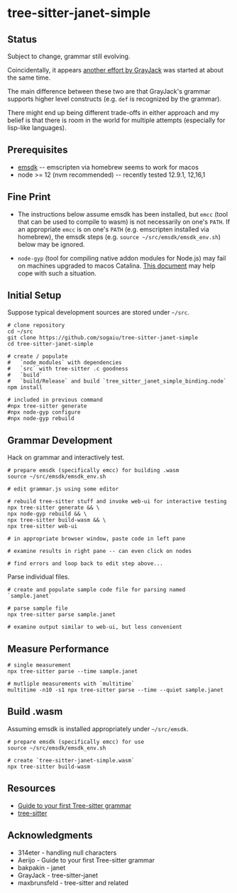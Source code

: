 # tree-sitter-janet-simple

## Status

Subject to change, grammar still evolving.

Coincidentally, it appears [another effort by GrayJack](https://github.com/GrayJack/tree-sitter-janet/) was started at about the same time.

The main difference between these two are that GrayJack's grammar supports higher level constructs (e.g. `def` is recognized by the grammar).

There might end up being different trade-offs in either approach and my belief is that there is room in the world for multiple attempts (especially for lisp-like languages).

## Prerequisites

* [emsdk](https://emscripten.org/docs/getting_started/downloads.html#installation-instructions) -- emscripten via homebrew seems to work for macos
* node >= 12 (nvm recommended) -- recently tested 12.9.1, 12,16,1

## Fine Print

* The instructions below assume emsdk has been installed, but `emcc` (tool that can be used to compile to wasm) is not necessarily on one's `PATH`.  If an appropriate `emcc` is on one's `PATH` (e.g. emscripten installed via homebrew), the emsdk steps (e.g. `source ~/src/emsdk/emsdk_env.sh`) below may be ignored.

* `node-gyp` (tool for compiling native addon modules for Node.js) may fail on machines upgraded to macos Catalina. [This document](https://github.com/nodejs/node-gyp/blob/master/macOS_Catalina.md) may help cope with such a situation.

## Initial Setup

Suppose typical development sources are stored under `~/src`.

```
# clone repository
cd ~/src
git clone https://github.com/sogaiu/tree-sitter-janet-simple
cd tree-sitter-janet-simple

# create / populate
#   `node_modules` with dependencies
#   `src` with tree-sitter .c goodness
#   `build`
#   `build/Release` and build `tree_sitter_janet_simple_binding.node`
npm install

# included in previous command
#npx tree-sitter generate
#npx node-gyp configure
#npx node-gyp rebuild
```

## Grammar Development

Hack on grammar and interactively test.

```
# prepare emsdk (specifically emcc) for building .wasm
source ~/src/emsdk/emsdk_env.sh

# edit grammar.js using some editor

# rebuild tree-sitter stuff and invoke web-ui for interactive testing
npx tree-sitter generate && \
npx node-gyp rebuild && \
npx tree-sitter build-wasm && \
npx tree-sitter web-ui

# in appropriate browser window, paste code in left pane

# examine results in right pane -- can even click on nodes

# find errors and loop back to edit step above...
```

Parse individual files.

```
# create and populate sample code file for parsing named `sample.janet`

# parse sample file
npx tree-sitter parse sample.janet

# examine output similar to web-ui, but less convenient
```

## Measure Performance

```
# single measurement
npx tree-sitter parse --time sample.janet

# mutliple measurements with `multitime`
multitime -n10 -s1 npx tree-sitter parse --time --quiet sample.janet
```

## Build .wasm

Assuming emsdk is installed appropriately under `~/src/emsdk`.

```
# prepare emsdk (specifically emcc) for use
source ~/src/emsdk/emsdk_env.sh

# create `tree-sitter-janet-simple.wasm`
npx tree-sitter build-wasm
```

## Resources

* [Guide to your first Tree-sitter grammar](https://gist.github.com/Aerijo/df27228d70c633e088b0591b8857eeef)
* [tree-sitter](http://tree-sitter.github.io/tree-sitter/)

## Acknowledgments

* 314eter - handling null characters
* Aerijo - Guide to your first Tree-sitter grammar
* bakpakin - janet
* GrayJack - tree-sitter-janet
* maxbrunsfeld - tree-sitter and related
